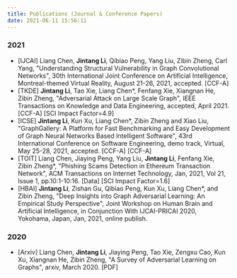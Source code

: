 ```yaml
---
title: Publications (Journal & Conference Papers)
date: 2021-06-11 15:56:11
---
```


### 2021

* [IJCAI] Liang Chen, **Jintang Li**, Qibiao Peng, Yang Liu, Zibin Zheng, Carl Yang, "Understanding Structural Vulnerability in Graph Convolutional Networks", 30th International Joint Conference on Artificial Intelligence, Montreal-themed Virtual Reality, August 21-26, 2021, accepted. [CCF-A]
* [TKDE] **Jintang Li**, Tao Xie, Liang Chen*, Fenfang Xie, Xiangnan He, Zibin Zheng, "Adversarial Attack on Large Scale Graph", IEEE Transactions on Knowledge and Data Engineering, accepted, April 2021. [CCF-A] [SCI Impact Factor=4.9]
* [ICSE] **Jintang Li**, Kun Xu, Liang Chen*, Zibin Zheng and Xiao Liu, "GraphGallery: A Platform for Fast Benchmarking and Easy Development of Graph Neural Networks Based Intelligent Software", 43rd International Conference on Software Engineering, demo track, Virtual, May 25-28, 2021, accepted. [CCF-A]
[CCF-A]
* [TOIT] Liang Chen, Jiaying Peng, Yang Liu, **Jintang Li**, Fenfang Xie, Zibin Zheng*, "Phishing Scams Detection in Ethereum Transaction Network", ACM Transactions on Internet Technology, Jan, 2021, Vol 21, Issue 1, pp.10:1-10:16. [Data] [SCI Impact Factor=1.6]
* [HBAI] **Jintang Li**, Zishan Gu, Qibiao Peng, Kun Xu, Liang Chen*, and Zibin Zheng, "Deep Insights into Graph Adversarial Learning: An Empirical Study Perspective", Joint Workshop on Human Brain and Artificial Intelligence, in Conjunction With IJCAI-PRICAI 2020, Yokohama, Japan, Jan, 2021, online publish.

### 2020

* [Arxiv] Liang Chen, **Jintang Li**, Jiaying Peng, Tao Xie, Zengxu Cao, Kun Xu, Xiangnan He, Zibin Zheng, "A Survey of Adversarial Learning on Graphs", arxiv, March 2020. [PDF]

